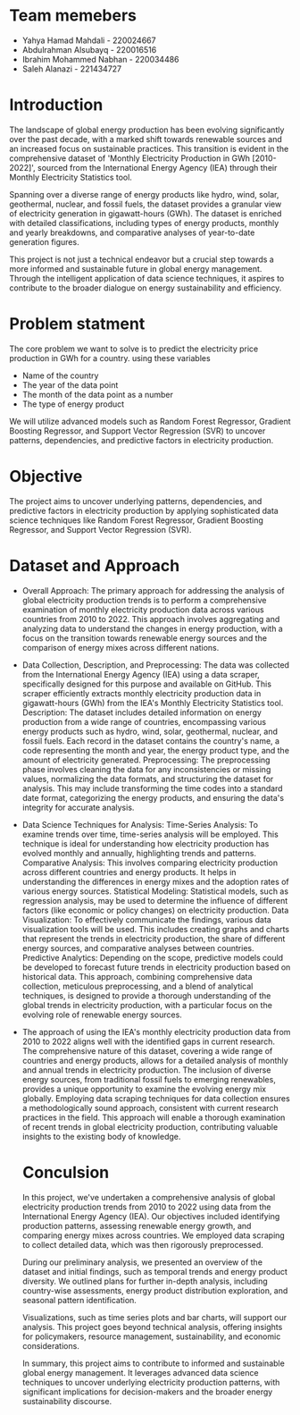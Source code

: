 # Team memebers
* Yahya Hamad Mahdali - 220024667
* Abdulrahman Alsubayq - 220016516
* Ibrahim Mohammed Nabhan - 220034486
* Saleh Alanazi - 221434727

# Introduction 
The landscape of global energy production has been evolving significantly over the past decade, with a marked shift towards renewable sources and an increased focus on sustainable practices. This transition is evident in the comprehensive dataset of 'Monthly Electricity Production in GWh [2010-2022]', sourced from the International Energy Agency (IEA) through their Monthly Electricity Statistics tool.

Spanning over a diverse range of energy products like hydro, wind, solar, geothermal, nuclear, and fossil fuels, the dataset provides a granular view of electricity generation in gigawatt-hours (GWh). The dataset is enriched with detailed classifications, including types of energy products, monthly and yearly breakdowns, and comparative analyses of year-to-date generation figures.

This project is not just a technical endeavor but a crucial step towards a more informed and sustainable future in global energy management. Through the intelligent application of data science techniques, it aspires to contribute to the broader dialogue on energy sustainability and efficiency.

# Problem statment
The core problem we want to solve is to predict the electricity price production in GWh for a country. using these variables
- Name of the country
- The year of the data point
- The month of the data point as a number
- The type of energy product
  
 We will utilize advanced models such as Random Forest Regressor, Gradient Boosting Regressor, and Support Vector Regression (SVR) to uncover patterns, dependencies, and predictive factors in electricity production.

# Objective
The project aims to uncover underlying patterns, dependencies, and predictive factors in electricity production by applying sophisticated data science techniques like Random Forest Regressor, Gradient Boosting Regressor, and Support Vector Regression (SVR).

# Dataset and Approach

- Overall Approach: The primary approach for addressing the analysis of global electricity production trends is to perform a comprehensive examination of monthly electricity production data across various countries from 2010 to 2022. This approach involves aggregating and analyzing data to understand the changes in energy production, with a focus on the transition towards renewable energy sources and the comparison of energy mixes across different nations.

- Data Collection, Description, and Preprocessing:
The data was collected from the International Energy Agency (IEA) using a data scraper, specifically designed for this purpose and available on GitHub. This scraper efficiently extracts monthly electricity production data in gigawatt-hours (GWh) from the IEA's Monthly Electricity Statistics tool.
Description: The dataset includes detailed information on energy production from a wide range of countries, encompassing various energy products such as hydro, wind, solar, geothermal, nuclear, and fossil fuels. Each record in the dataset contains the country's name, a code representing the month and year, the energy product type, and the amount of electricity generated.
Preprocessing: The preprocessing phase involves cleaning the data for any inconsistencies or missing values, normalizing the data formats, and structuring the dataset for analysis. This may include transforming the time codes into a standard date format, categorizing the energy products, and ensuring the data's integrity for accurate analysis.


- Data Science Techniques for Analysis:
Time-Series Analysis: To examine trends over time, time-series analysis will be employed. This technique is ideal for understanding how electricity production has evolved monthly and annually, highlighting trends and patterns.
Comparative Analysis: This involves comparing electricity production across different countries and energy products. It helps in understanding the differences in energy mixes and the adoption rates of various energy sources.
Statistical Modeling: Statistical models, such as regression analysis, may be used to determine the influence of different factors (like economic or policy changes) on electricity production.
Data Visualization: To effectively communicate the findings, various data visualization tools will be used. This includes creating graphs and charts that represent the trends in electricity production, the share of different energy sources, and comparative analyses between countries.
Predictive Analytics: Depending on the scope, predictive models could be developed to forecast future trends in electricity production based on historical data.
This approach, combining comprehensive data collection, meticulous preprocessing, and a blend of analytical techniques, is designed to provide a thorough understanding of the global trends in electricity production, with a particular focus on the evolving role of renewable energy sources.

- The approach of using the IEA's monthly electricity production data from 2010 to 2022 aligns well with the identified gaps in current research. The comprehensive nature of this dataset, covering a wide range of countries and energy products, allows for a detailed analysis of monthly and annual trends in electricity production. The inclusion of diverse energy sources, from traditional fossil fuels to emerging renewables, provides a unique opportunity to examine the evolving energy mix globally. Employing data scraping techniques for data collection ensures a methodologically sound approach, consistent with current research practices in the field. This approach will enable a thorough examination of recent trends in global electricity production, contributing valuable insights to the existing body of knowledge.


  # Conculsion

  In this project, we've undertaken a comprehensive analysis of global electricity production trends from 2010 to 2022 using data from the International Energy Agency (IEA). Our objectives included identifying production patterns, assessing renewable energy growth, and comparing energy mixes across countries. We employed data scraping to collect detailed data, which was then rigorously preprocessed.
    
    During our preliminary analysis, we presented an overview of the dataset and initial findings, such as temporal trends and energy product diversity. We outlined plans for further in-depth analysis, including country-wise assessments, energy product distribution exploration, and seasonal pattern identification.
    
    Visualizations, such as time series plots and bar charts, will support our analysis. This project goes beyond technical analysis, offering insights for policymakers, resource management, sustainability, and economic considerations.
    
    In summary, this project aims to contribute to informed and sustainable global energy management. It leverages advanced data science techniques to uncover underlying electricity production patterns, with significant implications for decision-makers and the broader energy sustainability discourse.
